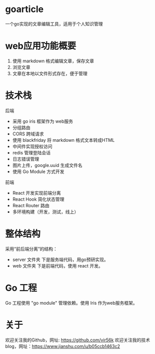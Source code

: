 # goarticle
一个go实现的文章编辑工具，适用于个人知识管理

# web应用功能概要
1. 使用 markdown 格式编辑文章，保存文章
2. 浏览文章
3. 文章在本地以文件形式存在，便于管理

# 技术栈
后端
- 采用 go iris 框架作为 web服务
- 分组路由
- CORS 跨域请求
- 使用 blackfriday 将 markdown 格式文本转成HTML
- 中间件实现授权访问
- redis 管理登陆会话
- 日志错误管理
- 图片上传，google.uuid 生成文件名
- 使用 Go Module 方式开发

前端
- React 开发实现前端分离
- React Hook 简化状态管理
- React Router 路由
- 多环境构建（开发，测试，线上）

# 整体结构
采用“前后端分离”的结构：
- server 文件夹 下是服务端代码，用go预研实现。
- web 文件夹 下是前端代码，使用 react 开发。

# Go 工程
Go 工程使用 "go module" 管理依赖。使用 Iris 作为web服务框架。


# 关于
欢迎关注我的Github，网址: https://github.com/vir56k
欢迎关注我的技术blog，网址：https://www.jianshu.com/u/b05ccb1463c2
